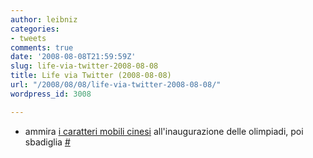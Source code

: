 ```yaml
---
author: leibniz
categories:
- tweets
comments: true
date: '2008-08-08T21:59:59Z'
slug: life-via-twitter-2008-08-08
title: Life via Twitter (2008-08-08)
url: "/2008/08/08/life-via-twitter-2008-08-08/"
wordpress_id: 3008

---
```

* ammira [i caratteri mobili cinesi](https://cache.boston.com/universal/site_graphics/blogs/bigpicture/oly_08_08/oly12.jpg) all'inaugurazione delle olimpiadi, poi sbadiglia [#](https://twitter.com/leibniz/statuses/881441364)


